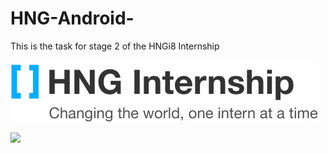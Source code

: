 # HNG-Android-
This is the task for stage 2 of the HNGi8 Internship

![](app/src/main/res/drawable/hnglogo.png)

![](https://media.giphy.com/media/vFKqnCdLPNOKc/giphy.gif)
